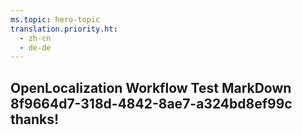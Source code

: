 ```yaml
---
ms.topic: hero-topic
translation.priority.ht: 
  - zh-cn
  - de-de
---
```

## OpenLocalization Workflow Test MarkDown 8f9664d7-318d-4842-8ae7-a324bd8ef99c thanks!
